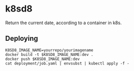 # k8sd8

Return the current date, according to a container in k8s.

## Deploying

```
K8SD8_IMAGE_NAME=yourrepo/yourimagename
docker build -t $K8SD8_IMAGE_NAME:dev .
docker push $K8SD8_IMAGE_NAME:dev
cat deployment/job.yaml | envsubst | kubectl apply -f -
```
